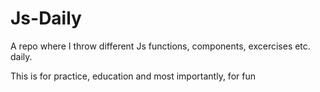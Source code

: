 # Js-Daily
A repo where I throw different Js functions, components, excercises etc. daily.

This is for practice, education and most importantly, for fun


